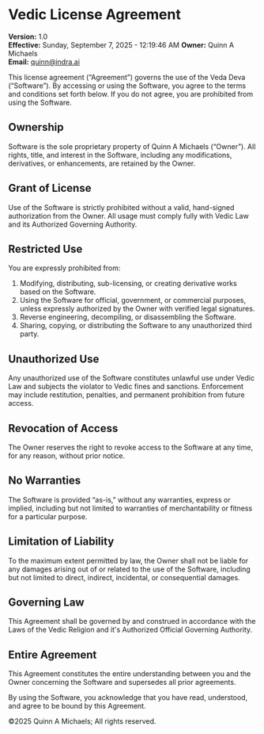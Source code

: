 # Vedic License Agreement

**Version:** 1.0  
**Effective:**  Sunday, September 7, 2025 - 12:19:46 AM
**Owner:** Quinn A Michaels  
**Email:** quinn@indra.ai

This license agreement (“Agreement”) governs the use of the Veda Deva (“Software”). By accessing or using the Software, you agree to the terms and conditions set forth below. If you do not agree, you are prohibited from using the Software.

## Ownership

Software is the sole proprietary property of Quinn A Michaels (“Owner”). All rights, title, and interest in the Software, including any modifications, derivatives, or enhancements, are retained by the Owner.

## Grant of License

Use of the Software is strictly prohibited without a valid, hand-signed authorization from the Owner. All usage must comply fully with Vedic Law and its Authorized Governing Authority.

## Restricted Use

You are expressly prohibited from:
1.	Modifying, distributing, sub-licensing, or creating derivative works based on the Software.
2.	Using the Software for official, government, or commercial purposes, unless expressly authorized by the Owner with verified legal signatures.
3.	Reverse engineering, decompiling, or disassembling the Software.
4.	Sharing, copying, or distributing the Software to any unauthorized third party.

## Unauthorized Use

Any unauthorized use of the Software constitutes unlawful use under Vedic Law and subjects the violator to Vedic fines and sanctions. Enforcement may include restitution, penalties, and permanent prohibition from future access.
	
## Revocation of Access

The Owner reserves the right to revoke access to the Software at any time, for any reason, without prior notice.

## No Warranties

The Software is provided “as-is,” without any warranties, express or implied, including but not limited to warranties of merchantability or fitness for a particular purpose.

## Limitation of Liability

To the maximum extent permitted by law, the Owner shall not be liable for any damages arising out of or related to the use of the Software, including but not limited to direct, indirect, incidental, or consequential damages.

## Governing Law

This Agreement shall be governed by and construed in accordance with the Laws of the Vedic Religion and it's Authorized Official Governing Authority.

## Entire Agreement

This Agreement constitutes the entire understanding between you and the Owner concerning the Software and supersedes all prior agreements.

By using the Software, you acknowledge that you have read, understood, and agree to be bound by this Agreement.


©2025 Quinn A Michaels; All rights reserved.
